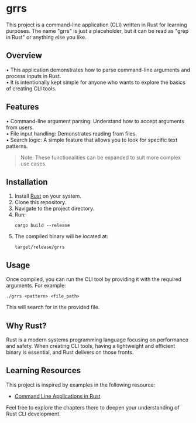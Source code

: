 # grrs

This project is a command-line application (CLI) written in Rust for learning purposes. The name "grrs" is just a placeholder, but it can be read as "grep in Rust" or anything else you like.

## Overview

• This application demonstrates how to parse command-line arguments and process inputs in Rust.  
• It is intentionally kept simple for anyone who wants to explore the basics of creating CLI tools.

## Features

• Command-line argument parsing: Understand how to accept arguments from users.  
• File input handling: Demonstrates reading from files.  
• Search logic: A simple feature that allows you to look for specific text patterns.  

> Note: These functionalities can be expanded to suit more complex use cases.

## Installation

1. Install [Rust](https://www.rust-lang.org/tools/install) on your system.  
2. Clone this repository.  
3. Navigate to the project directory.  
4. Run:  
   ```
   cargo build --release
   ```
5. The compiled binary will be located at:
   ```
   target/release/grrs
   ```

## Usage

Once compiled, you can run the CLI tool by providing it with the required arguments. For example:
```
./grrs <pattern> <file_path>
```

This will search for <pattern> in the provided file.

## Why Rust?

Rust is a modern systems programming language focusing on performance and safety. When creating CLI tools, having a lightweight and efficient binary is essential, and Rust delivers on those fronts.

## Learning Resources

This project is inspired by examples in the following resource:
- [Command Line Applications in Rust](https://rust-cli.github.io/book/index.html)

Feel free to explore the chapters there to deepen your understanding of Rust CLI development.

